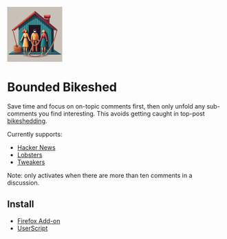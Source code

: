 ![Bounded Bikeshed icon](./icons/bb-128.png)
# Bounded Bikeshed

Save time and focus on on-topic comments first, then only unfold any sub-comments you find interesting. This avoids
getting caught in top-post [bikeshedding](https://en.wiktionary.org/wiki/bikeshedding#English).

Currently supports:
* [Hacker News](https://news.ycombinator.com/)
* [Lobsters](https://lobste.rs/)
* [Tweakers](https://tweakers.net/)

Note: only activates when there are more than ten comments in a discussion.

## Install

* [Firefox Add-on](https://addons.mozilla.org/addon/bounded-bikeshed/)
* [UserScript](https://greasyfork.org/scripts/473045-boundedbikeshed)
